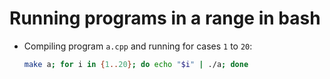 # Running programs in a range in bash

- Compiling program `a.cpp` and running for cases `1` to `20`:
  ```bash
  make a; for i in {1..20}; do echo "$i" | ./a; done
  ```
